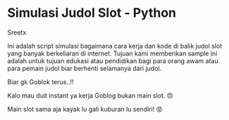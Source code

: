 # Simulasi Judol Slot - Python

  Sreetx

Ini adalah script simulasi bagaimana cara kerja dan kode di balik judol slot yang banyak berkeliaran di internet. Tujuan kami memberikan sample ini adalah untuk tujuan edukasi atau pendidikan bagi para orang awam atau para pemain judol biar berhenti selamanya dari judol.

Biar gk Goblok terus..!!

Kalo mau duit instant ya kerja Goblog bukan main slot. 😠

Main slot sama aja kayak lu gali kuburan lu sendiri! 😡
